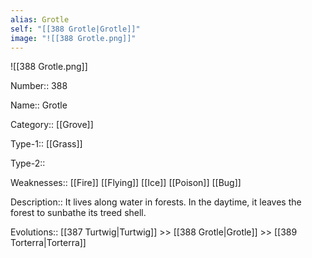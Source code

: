 ```yaml
---
alias: Grotle
self: "[[388 Grotle|Grotle]]"
image: "![[388 Grotle.png]]"
---
```


![[388 Grotle.png]]

Number:: 388

Name:: Grotle

Category:: [[Grove]]

Type-1:: [[Grass]]

Type-2:: 

Weaknesses:: [[Fire]] [[Flying]] [[Ice]] [[Poison]] [[Bug]] 

Description:: It lives along water in forests. In the daytime, it leaves the forest to sunbathe its treed shell.

Evolutions:: [[387 Turtwig|Turtwig]] >> [[388 Grotle|Grotle]] >> [[389 Torterra|Torterra]]
